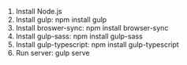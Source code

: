 1. Install Node.js
2. Install gulp: npm install gulp
3. Install broswer-sync: npm install browser-sync
4. Install gulp-sass: npm install gulp-sass
5. Install gulp-typescript: npm install gulp-typescript
6. Run server: gulp serve